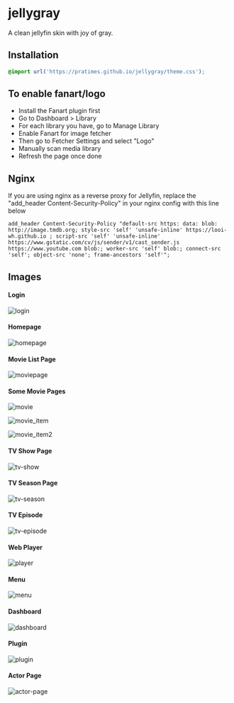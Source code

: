 # jellygray
A clean jellyfin skin with joy of gray.

## Installation

```css
@import url('https://pratimes.github.io/jellygray/theme.css');
```

## To enable fanart/logo
- Install the Fanart plugin first
- Go to Dashboard > Library
- For each library you have, go to Manage Library
- Enable Fanart for image fetcher
- Then go to Fetcher Settings and select "Logo"
- Manually scan media library
- Refresh the page once done

## Nginx
If you are using nginx as a reverse proxy for Jellyfin, replace the "add_header Content-Security-Policy" in your nginx config with this line below
```
add_header Content-Security-Policy "default-src https: data: blob: http://image.tmdb.org; style-src 'self' 'unsafe-inline' https://looi-wh.github.io ; script-src 'self' 'unsafe-inline' https://www.gstatic.com/cv/js/sender/v1/cast_sender.js https://www.youtube.com blob:; worker-src 'self' blob:; connect-src 'self'; object-src 'none'; frame-ancestors 'self'";
```
## Images
#### Login
![login](https://user-images.githubusercontent.com/108912069/204138261-9817e5c0-eee9-4c54-acfe-062404275f53.png)

#### Homepage
![homepage](https://user-images.githubusercontent.com/108912069/204138258-8e0c6c92-ac4b-4f6b-bbe8-75a531a03469.png)

#### Movie List Page
![moviepage](https://user-images.githubusercontent.com/108912069/204138275-288667e8-4e4f-40c5-a8d8-dc943e95e808.png)


#### Some Movie Pages
![movie](https://user-images.githubusercontent.com/108912069/204138268-6ae4e79c-58a1-4678-9667-eb60e35aaf2b.png)

![movie_item](https://user-images.githubusercontent.com/108912069/204138272-b715b70e-daa5-4de6-a2d9-faf8ea2b30a0.png)

![movie_item2](https://user-images.githubusercontent.com/108912069/204138274-7b2774ed-7945-438a-82ef-60289e0edaf1.png)

#### TV Show Page
![tv-show](https://user-images.githubusercontent.com/108912069/204138287-ad1d3301-7272-403e-9ecd-fcd1eac493dc.png)

#### TV Season Page
![tv-season](https://user-images.githubusercontent.com/108912069/204138285-a01a03af-b321-47f5-81f6-ac1673d4a894.png)

#### TV Episode
![tv-episode](https://user-images.githubusercontent.com/108912069/204138284-84bf6553-3aba-4188-a60b-d87ca6d0f0ca.png)

#### Web Player
![player](https://user-images.githubusercontent.com/108912069/204138278-72a13aef-09a4-44ce-b67f-bb5273b0f9f9.png)

#### Menu
![menu](https://user-images.githubusercontent.com/108912069/204138264-0bb74e22-8255-46ad-8c4f-c528c58ee756.png)

#### Dashboard
![dashboard](https://user-images.githubusercontent.com/108912069/204138257-aeaa197f-67f1-44b1-a9eb-180262b8b47c.png)

#### Plugin
![plugin](https://user-images.githubusercontent.com/108912069/204138282-feee39c0-b879-44e6-86b4-4ed0d0955e76.png)

#### Actor Page
![actor-page](https://user-images.githubusercontent.com/108912069/204138251-a8501ac1-38b5-4952-bbb0-344ac33f4048.png)
